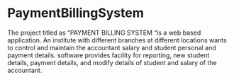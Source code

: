 # PaymentBillingSystem
The project titled as “PAYMENT BILLING SYSTEM “is a web based application. An institute  with different branches at different locations wants to control and maintain the accountant salary and student personal and payment details. software provides facility for reporting, new student details, payment details, and modify details of student and salary of the accountant. 

